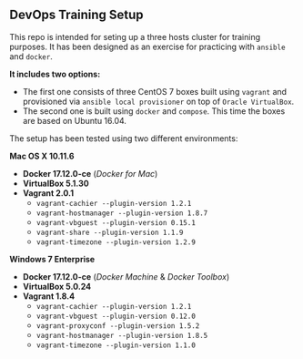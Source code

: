 ## DevOps Training Setup

This repo is intended for seting up a three hosts cluster for training purposes.
It has been designed as an exercise for practicing with ``ansible`` and ``docker``.

**It includes two options:**

* The first one consists of three CentOS 7 boxes built using ``vagrant`` and 
provisioned via ``ansible local provisioner`` on top of ``Oracle VirtualBox``.
* The second one is built using ``docker`` and ``compose``. This time the boxes are 
based on Ubuntu 16.04.

The setup has been tested using two different environments:

**Mac OS X 10.11.6**

* **Docker 17.12.0-ce** (_Docker for Mac_)
* **VirtualBox 5.1.30**
* **Vagrant 2.0.1**
    - ``vagrant-cachier --plugin-version 1.2.1``
    - ``vagrant-hostmanager --plugin-version 1.8.7``
    - ``vagrant-vbguest --plugin-version 0.15.1``
    - ``vagrant-share --plugin-version 1.1.9``
    - ``vagrant-timezone --plugin-version 1.2.9``

**Windows 7 Enterprise**

* **Docker 17.12.0-ce** (_Docker Machine_ & _Docker Toolbox_)
* **VirtualBox 5.0.24**
* **Vagrant 1.8.4**
    - ``vagrant-cachier --plugin-version 1.2.1``
    - ``vagrant-vbguest --plugin-version 0.12.0``
    - ``vagrant-proxyconf --plugin-version 1.5.2``
    - ``vagrant-hostmanager --plugin-version 1.8.5``
    - ``vagrant-timezone --plugin-version 1.1.0``